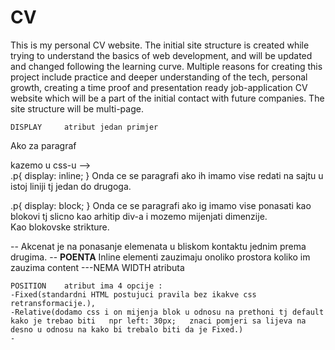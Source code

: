 # CV

This is my personal CV website.
The initial site structure is created while trying to understand the basics of web development,
and will be updated and changed following the learning curve.
Multiple reasons for creating this project include  practice and deeper understanding of the tech, personal growth, creating a time proof and presentation
ready job-application CV website which will be a part of the initial contact with future companies.
The site structure will be multi-page.

    DISPLAY     atribut jedan primjer
Ako za paragraf <p class = "p"> kazemo u css-u -->  
.p{
  display: inline;
 }   Onda ce se paragrafi ako ih imamo vise redati na sajtu u istoj liniji tj jedan do drugoga.

 .p{
   display: block;
 }  Onda ce se paragrafi ako ig imamo vise ponasati kao blokovi tj slicno kao arhitip div-a i mozemo mijenjati dimenzije.           
    Kao blokovske strikture.

  -- Akcenat je na ponasanje elemenata u bliskom kontaktu jednim prema drugima. --
  **POENTA** Inline elementi zauzimaju onoliko prostora koliko im zauzima content ---NEMA WIDTH atributa

    POSITION    atribut ima 4 opcije :
    -Fixed(standardni HTML postujuci pravila bez ikakve css retransformacije.),
    -Relative(dodamo css i on mijenja blok u odnosu na prethoni tj default kako je trebao biti   npr left: 30px;   znaci pomjeri sa lijeva na desno u odnosu na kako bi trebalo biti da je Fixed.)
    -
